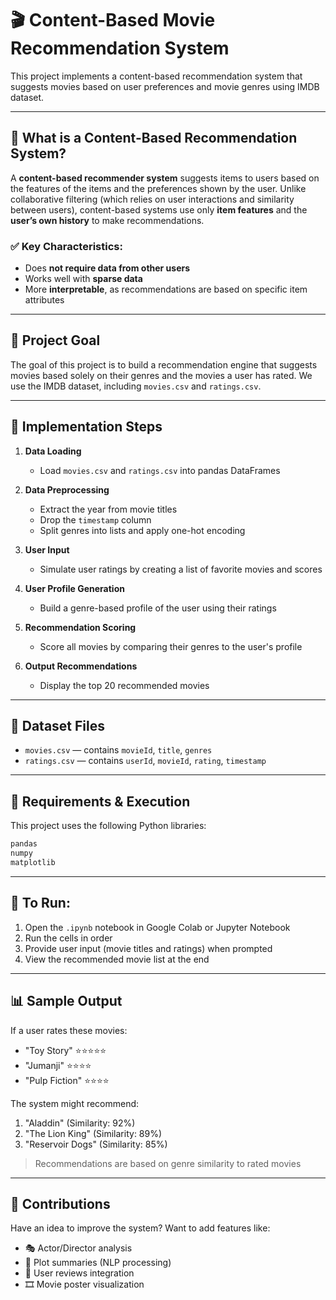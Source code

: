 # 🎬 Content-Based Movie Recommendation System

This project implements a content-based recommendation system that suggests movies based on user preferences and movie genres using IMDB dataset.

---

## 📌 What is a Content-Based Recommendation System?

A **content-based recommender system** suggests items to users based on the features of the items and the preferences shown by the user. Unlike collaborative filtering (which relies on user interactions and similarity between users), content-based systems use only **item features** and the **user’s own history** to make recommendations.

### ✅ Key Characteristics:
- Does **not require data from other users**
- Works well with **sparse data**
- More **interpretable**, as recommendations are based on specific item attributes

---

## 🧠 Project Goal

The goal of this project is to build a recommendation engine that suggests movies based solely on their genres and the movies a user has rated. We use the IMDB dataset, including `movies.csv` and `ratings.csv`.

---

## 🔧 Implementation Steps

1. **Data Loading**
   - Load `movies.csv` and `ratings.csv` into pandas DataFrames

2. **Data Preprocessing**
   - Extract the year from movie titles
   - Drop the `timestamp` column
   - Split genres into lists and apply one-hot encoding

3. **User Input**
   - Simulate user ratings by creating a list of favorite movies and scores

4. **User Profile Generation**
   - Build a genre-based profile of the user using their ratings

5. **Recommendation Scoring**
   - Score all movies by comparing their genres to the user's profile

6. **Output Recommendations**
   - Display the top 20 recommended movies

---

## 📁 Dataset Files

- `movies.csv` — contains `movieId`, `title`, `genres`
- `ratings.csv` — contains `userId`, `movieId`, `rating`, `timestamp`

---

## 🧪 Requirements & Execution

This project uses the following Python libraries:

```bash
pandas
numpy
matplotlib
```
---

## 🚀 To Run:
1. Open the `.ipynb` notebook in Google Colab or Jupyter Notebook
2. Run the cells in order
3. Provide user input (movie titles and ratings) when prompted
4. View the recommended movie list at the end

---

## 📊 Sample Output
If a user rates these movies:
- "Toy Story" ⭐⭐⭐⭐⭐
- "Jumanji" ⭐⭐⭐⭐
- "Pulp Fiction" ⭐⭐⭐⭐

The system might recommend:
1. "Aladdin" (Similarity: 92%)
2. "The Lion King" (Similarity: 89%)
3. "Reservoir Dogs" (Similarity: 85%)

> Recommendations are based on genre similarity to rated movies

---

## 🤝 Contributions
Have an idea to improve the system? Want to add features like:
- 🎭 Actor/Director analysis
- 📝 Plot summaries (NLP processing)
- 💬 User reviews integration
- 🎞️ Movie poster visualization

